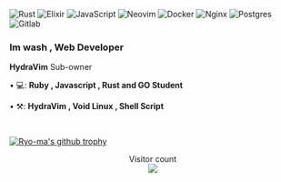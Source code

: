 ![Rust](https://img.shields.io/badge/Rust-000000?style=for-the-badge&logo=rust&logoColor=white)
![Elixir](https://img.shields.io/badge/Elixir-4B275F?style=for-the-badge&logo=elixir&logoColor=white)
![JavaScript](https://img.shields.io/badge/JavaScript-323330?style=for-the-badge&logo=javascript&logoColor=F7DF1E)
![Neovim](https://img.shields.io/badge/NeoVim-%2357A143.svg?&style=for-the-badge&logo=neovim&logoColor=white)
![Docker](https://img.shields.io/badge/Docker-2CA5E0?style=for-the-badge&logo=docker&logoColor=white)
![Nginx](https://img.shields.io/badge/Nginx-009639?style=for-the-badge&logo=nginx&logoColor=white)
![Postgres](https://img.shields.io/badge/PostgreSQL-316192?style=for-the-badge&logo=postgresql&logoColor=white)
![Gitlab](https://img.shields.io/badge/GitLab-330F63?style=for-the-badge&logo=gitlab&logoColor=white)

### Im wash , Web Developer

<p align="left"> 
  <b>HydraVim</b> Sub-owner <br>
</p>

<p align="left">
• 💻: <strong>Ruby , Javascript , Rust and GO Student</strong>
</p>

<p align="left">
• ⚒: <strong>HydraVim , Void Linux , Shell Script </strong>
 </p>
 <br />
  
[![Ryo-ma's github trophy](https://github-profile-trophy.vercel.app/?username=washonrails&row=1)](https://github.com/ryo-ma/github-profile-trophy)

<p align="center"> 
  Visitor count<br>
  <img src="https://profile-counter.glitch.me/washonrails/count.svg" />
</p>
